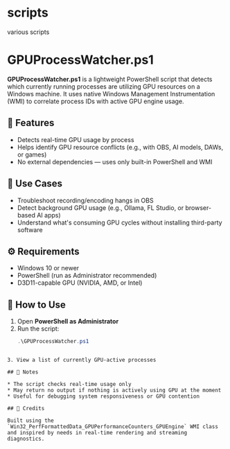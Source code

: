 # scripts
various scripts 

# GPUProcessWatcher.ps1

**GPUProcessWatcher.ps1** is a lightweight PowerShell script that detects which currently running processes are utilizing GPU resources on a Windows machine. It uses native Windows Management Instrumentation (WMI) to correlate process IDs with active GPU engine usage.

## 📌 Features

- Detects real-time GPU usage by process
- Helps identify GPU resource conflicts (e.g., with OBS, AI models, DAWs, or games)
- No external dependencies — uses only built-in PowerShell and WMI

## 🧠 Use Cases

- Troubleshoot recording/encoding hangs in OBS
- Detect background GPU usage (e.g., Ollama, FL Studio, or browser-based AI apps)
- Understand what's consuming GPU cycles without installing third-party software

## ⚙️ Requirements

- Windows 10 or newer
- PowerShell (run as Administrator recommended)
- D3D11-capable GPU (NVIDIA, AMD, or Intel)

## 🚀 How to Use

1. Open **PowerShell as Administrator**
2. Run the script:  
   ```powershell
   .\GPUProcessWatcher.ps1
````

3. View a list of currently GPU-active processes

## 📎 Notes

* The script checks real-time usage only
* May return no output if nothing is actively using GPU at the moment
* Useful for debugging system responsiveness or GPU contention

## 🙌 Credits

Built using the `Win32_PerfFormattedData_GPUPerformanceCounters_GPUEngine` WMI class and inspired by needs in real-time rendering and streaming diagnostics.

